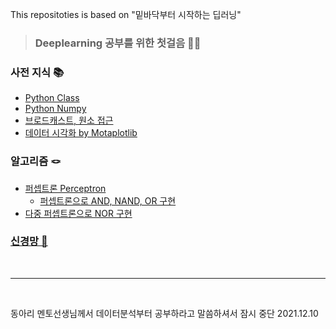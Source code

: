 This repositoties is based on "밑바닥부터 시작하는 딥러닝" 

> ### Deeplearning 공부를 위한 첫걸음 🚶‍♂️

### 사전 지식 📚
- <a href="https://velog.io/@yulim2/Python-%ED%81%B4%EB%9E%98%EC%8A%A4-Class">Python Class</a>
- <a href="https://velog.io/@yulim2/Python-%EB%84%98%ED%8C%8C%EC%9D%B4-Numpy">Python Numpy</a>
- <a href="https://velog.io/@yulim2/Python-%EB%B8%8C%EB%A1%9C%EB%93%9C%EC%BA%90%EC%8A%A4%ED%8A%B8-%EC%9B%90%EC%86%8C-%EC%A0%91%EA%B7%BC">브로드캐스트, 원소 접근</a>
- <a href="https://velog.io/@yulim2/Python-%EB%8D%B0%EC%9D%B4%ED%84%B0-%EC%8B%9C%EA%B0%81%ED%99%94-By-Motaplotlib">데이터 시각화 by Motaplotlib</a>

### 알고리즘 🪢
- <a href="https://velog.io/@yulim2/Algorithm-%ED%8D%BC%EC%85%89%ED%8A%B8%EB%A1%A0-Perceptron"> 퍼셉트론 Perceptron</a>
    - <a href="https://velog.io/@yulim2/Python-%ED%8D%BC%EC%85%89%ED%8A%B8%EB%A1%A0%EC%9C%BC%EB%A1%9C-AND-NAND-OR-%EA%B5%AC%ED%98%84">퍼셉트론으로 AND, NAND, OR 구현</a>
- <a href="https://velog.io/@yulim2/Algorithm-%EB%8B%A4%EC%A4%91-%ED%8D%BC%EC%85%89%ED%8A%B8%EB%A1%A0%EC%9C%BC%EB%A1%9C-NOR-%EA%B5%AC%ED%98%84">다중 퍼셉트론으로 NOR 구현</a>

### <a href="https://velog.io/@yulim2/Neural-Network-%EC%8B%A0%EA%B2%BD%EB%A7%9D">신경망 🧠 </a> 

<br>

___

<br>

동아리 멘토선생님께서 데이터분석부터 공부하라고 말씀하셔서 잠시 중단
2021.12.10


